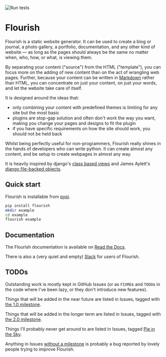 ![Run tests](https://github.com/norm/flourish/workflows/Run%20tests/badge.svg)

Flourish
========

Flourish is a static website generator. It can be used to create a blog or
journal, a photo gallery, a portfolio, documentation, and any other kind of
website — as long as the pages should always be the same no matter when, who,
how, or what, is viewing them.

By separating your content ("source") from the HTML ("template"), you can
focus more on the adding of new content than on the act of wrangling web
pages. Further, because your content can be written in [Markdown][md] rather
than HTML, you can concentrate on just your content, on just your words, and
let the website take care of itself.

It is designed around the ideas that:

  * only combining your content with predefined themes is limiting for
    any site but the most basic
  * plugins are stop-gap solution and often don't work the way you want,
    making you change your pages and designs to fit the plugin
  * if you have specific requirements on how the site should work, you should
    not be held back

Whilst being perfectly useful for non-programmers, Flourish really shines in
the hands of developers who can write python. It can create almost any
content, and be setup to create webpages in almost any way.

It is heavily inspired by django's [class based views][cbv] and James Aylett's
[django file-backed objects][dfbo].

[md]: http://daringfireball.net/projects/markdown/
[cbv]: https://docs.djangoproject.com/en/stable/topics/class-based-views/
[dfbo]: https://github.com/jaylett/django-filebacked-objects


## Quick start

Flourish is installable from [pypi][pypi].

```bash
pip install flourish
mkdir example
cd example
flourish example
```

[pypi]: https://pypi.python.org/pypi/flourish


## Documentation

The Flourish documentation is available on [Read the Docs][rtd].

There is also a (very quiet and empty) [Slack][slack] for users of Flourish.

[rtd]: http://flourish.readthedocs.io/en/latest/
[slack]: http://slack.withaflourish.net


## TODOs

Outstanding work is mostly kept in GitHub Issues (or as `FIXME`s and `TODO`s
in the code where I've been lazy, or they don't introduce new features). 

Things that will be added in the near future are listed in Issues, tagged with
[the 1.0 milestone][1].

Things that will be added in the longer term are listed in Issues, tagged with
[the 2.0 milestone][2].

Things I'll probably never get around to are listed in Issues, tagged
[Pie in the Sky][pie].

Anything in Issues [without a milestone][bugs] is probably a bug reported by
lovely people trying to improve Flourish.

[1]: https://github.com/norm/flourish/milestone/1
[2]: https://github.com/norm/flourish/milestone/2
[pie]: https://github.com/norm/flourish/milestone/3
[bugs]: https://github.com/norm/flourish/issues?q=is%3Aopen+is%3Aissue+no%3Amilestone
